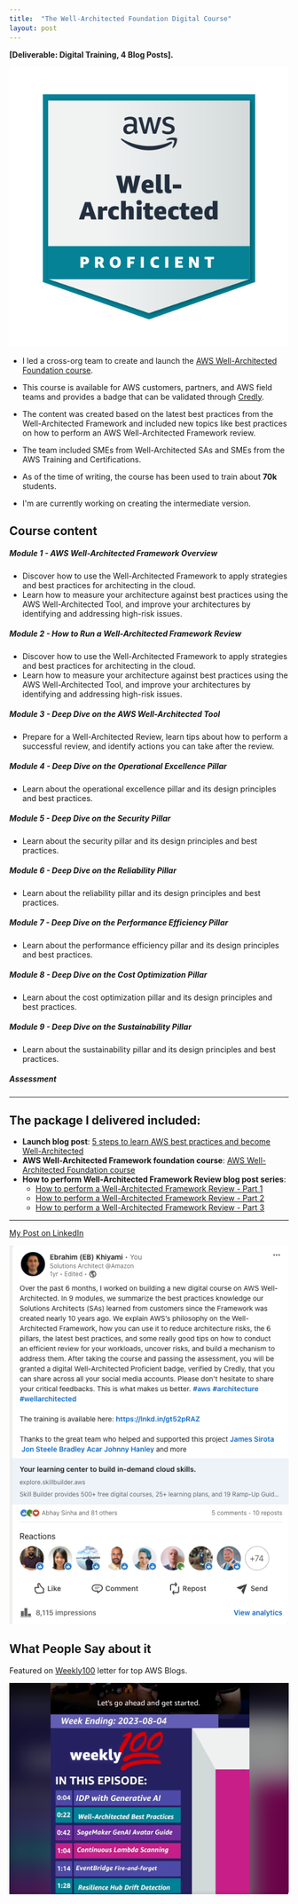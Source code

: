 ```yaml
---
title:  "The Well-Architected Foundation Digital Course"
layout: post
---
```


**[Deliverable: Digital Training, 4 Blog Posts].**


![wa](/assets/wa.png) 

* I led a cross-org team to create and launch the [AWS Well-Architected Foundation course](https://explore.skillbuilder.aws/learn/course/external/view/elearning/108/aws-well-architected-foundations).

* This course is available for AWS customers, partners, and AWS field teams and provides a badge that can be validated through [Credly](https://info.credly.com/).

* The content was created based on the latest best practices from the Well-Architected Framework and included new topics like best practices on how to perform an AWS Well-Architected Framework review.

* The team included SMEs from Well-Architected SAs and SMEs from the AWS Training and Certifications.

* As of the time of writing, the course has been used to train about **70k** students.

* I'm are currently working on creating the intermediate version.


## Course content

##### Module 1 - AWS Well-Architected Framework Overview
- Discover how to use the Well-Architected Framework to apply strategies and best practices for architecting in the cloud.
- Learn how to measure your architecture against best practices using the AWS Well-Architected Tool, and improve your architectures by identifying and addressing high-risk issues.

##### Module 2 - How to Run a Well-Architected Framework Review
- Discover how to use the Well-Architected Framework to apply strategies and best practices for architecting in the cloud.
- Learn how to measure your architecture against best practices using the AWS Well-Architected Tool, and improve your architectures by identifying and addressing high-risk issues.

##### Module 3 - Deep Dive on the AWS Well-Architected Tool
- Prepare for a Well-Architected Review, learn tips about how to perform a successful review, and identify actions you can take after the review.

##### Module 4 - Deep Dive on the Operational Excellence Pillar
- Learn about the operational excellence pillar and its design principles and best practices.

##### Module 5 - Deep Dive on the Security Pillar
- Learn about the security pillar and its design principles and best practices.

##### Module 6 - Deep Dive on the Reliability Pillar
- Learn about the reliability pillar and its design principles and best practices.

##### Module 7 - Deep Dive on the Performance Efficiency Pillar
- Learn about the performance efficiency pillar and its design principles and best practices.

##### Module 8 - Deep Dive on the Cost Optimization Pillar
- Learn about the cost optimization pillar and its design principles and best practices.

##### Module 9 - Deep Dive on the Sustainability Pillar
- Learn about the sustainability pillar and its design principles and best practices.

##### Assessment

***

## The package I delivered included:

- **Launch blog post**: [5 steps to learn AWS best practices and become Well-Architected](https://aws.amazon.com/blogs/training-and-certification/5-steps-to-learn-aws-best-practices-and-become-well-architected/)
- **AWS Well-Architected Framework foundation course**: [AWS Well-Architected Foundation course](https://explore.skillbuilder.aws/learn/course/external/view/elearning/108/aws-well-architected-foundations)
- **How to perform Well-Architected Framework Review blog post series**:
  - [How to perform a Well-Architected Framework Review - Part 1](https://aws.amazon.com/blogs/mt/how-to-perform-a-well-architected-framework-review-part1/)
  - [How to perform a Well-Architected Framework Review - Part 2](https://aws.amazon.com/blogs/mt/how-to-perform-a-well-architected-framework-review-part2/)
  - [How to perform a Well-Architected Framework Review - Part 3](https://aws.amazon.com/blogs/mt/how-to-perform-a-well-architected-framework-review-part3/)
 
***

[My Post on LinkedIn](https://www.linkedin.com/posts/eb-khiyami_your-learning-center-to-build-in-demand-cloud-activity-7084204478853246976-gtEj?utm_source=share&utm_medium=member_desktop)

![post](/assets/wa-post.png) 

## What People Say about it

Featured on [Weekly100](https://www.linkedin.com/posts/johnataws_weekly100-follow-episode30-activity-7094318774895443968-v8IU?utm_source=share&utm_medium=member_desktop) letter for top AWS Blogs.

![weekly](/assets/weekly.png) 
